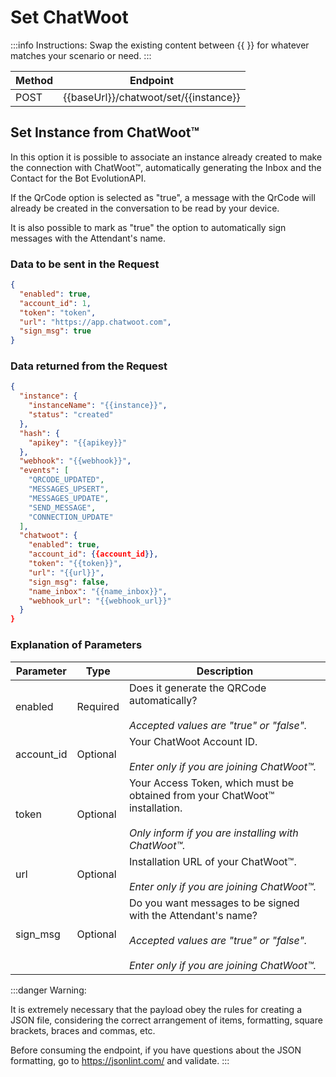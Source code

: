 # Set ChatWoot

:::info Instructions:
Swap the existing content between {{  }} for whatever matches your scenario or need.
:::

| Method | Endpoint                              |
| ------ | ------------------------------------- |
| POST   | {{baseUrl}}/chatwoot/set/{{instance}} |

## Set Instance from ChatWoot™

In this option it is possible to associate an instance already created to make the connection with ChatWoot™, automatically generating the Inbox and the Contact for the Bot EvolutionAPI.

If the QrCode option is selected as "true", a message with the QrCode will already be created in the conversation to be read by your device.

It is also possible to mark as "true" the option to automatically sign messages with the Attendant's name.

### Data to be sent in the Request

```json title=Payload
{
  "enabled": true,
  "account_id": 1,
  "token": "token",
  "url": "https://app.chatwoot.com",
  "sign_msg": true
}
```

### Data returned from the Request

```json title=Result
{
  "instance": {
    "instanceName": "{{instance}}",
    "status": "created"
  },
  "hash": {
    "apikey": "{{apikey}}"
  },
  "webhook": "{{webhook}}",
  "events": [
    "QRCODE_UPDATED",
    "MESSAGES_UPSERT",
    "MESSAGES_UPDATE",
    "SEND_MESSAGE",
    "CONNECTION_UPDATE"
  ],
  "chatwoot": {
    "enabled": true,
    "account_id": {{account_id}},
    "token": "{{token}}",
    "url": "{{url}}",
    "sign_msg": false,
    "name_inbox": "{{name_inbox}}",
    "webhook_url": "{{webhook_url}}"
  }
}
```

### Explanation of Parameters

<!-- prettier-ignore -->
Parameter | Type | Description
--- | --- | ---
enabled | Required | Does it generate the QRCode automatically? <br /><br /> _Accepted values ​​are "true" or "false"._
account_id | Optional | Your ChatWoot Account ID. <br /><br /> _Enter only if you are joining ChatWoot™._
token | Optional | Your Access Token, which must be obtained from your ChatWoot™ installation. <br /><br /> _Only inform if you are installing with ChatWoot™._
url | Optional | Installation URL of your ChatWoot™. <br /><br /> _Enter only if you are joining ChatWoot™._
sign_msg | Optional | Do you want messages to be signed with the Attendant's name? <br /><br />_Accepted values ​​are "true" or "false". <br /><br /> Enter only if you are joining ChatWoot™._

:::danger Warning:

It is extremely necessary that the payload obey the rules for creating a JSON file, considering the correct arrangement of items, formatting, square brackets, braces and commas, etc.

Before consuming the endpoint, if you have questions about the JSON formatting, go to https://jsonlint.com/ and validate.
:::
